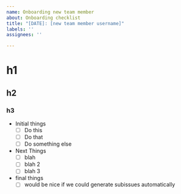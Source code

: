 ```yaml
---
name: Onboarding new team member
about: Onboarding checklist
title: "[DATE]: [new team member username]"
labels: ''
assignees: ''

---
```


# h1

## h2

### h3

- Initial things
    - [ ] Do this
    - [ ] Do that
    - [ ] Do something else
- Next Things
    - [ ] blah
    - [ ] blah 2
    - [ ] blah 3
- final things
    - [ ] would be nice if we could generate subissues automatically
